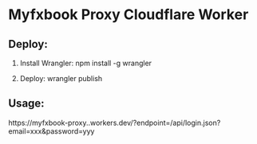 
# Myfxbook Proxy Cloudflare Worker

## Deploy:
1. Install Wrangler:
   npm install -g wrangler

2. Deploy:
   wrangler publish

## Usage:
https://myfxbook-proxy.<user>.workers.dev/?endpoint=/api/login.json?email=xxx&password=yyy
